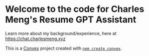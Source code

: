 # Welcome to the code for Charles Meng's Resume GPT Assistant
Learn more about my background/experience, here at https://chat.charlesmeng.xyz


This is a [Convex](https://convex.dev/) project created with [`npm create convex`](https://www.npmjs.com/package/create-convex).
